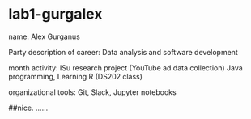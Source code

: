 # lab1-gurgalex

name: Alex Gurganus

Party description of career: Data analysis and software development

month activity: ISu research project (YouTube ad data collection)
Java programming, Learning R (DS202 class)

organizational tools: Git, Slack, Jupyter notebooks


##nice.
......
